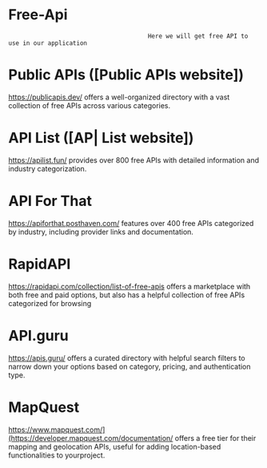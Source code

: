 #                                                               Free-Api
                                           Here we will get free API to use in our application 

                                           
# Public APIs ([Public APIs website]) 
https://publicapis.dev/ 
offers a well-organized directory with a vast collection of free APIs across various categories. 

# API List ([AP| List website]) 
https://apilist.fun/
provides over 800 free APIs with detailed information and industry categorization. 

# API For That 
https://apiforthat.posthaven.com/
features over 400 free APIs categorized by industry, including provider links and documentation. 

# RapidAPI 
https://rapidapi.com/collection/list-of-free-apis
offers a marketplace with both free and paid options, but also has a helpful collection of free APIs categorized for browsing 

# API.guru 
https://apis.guru/
offers a curated directory with helpful search filters to narrow down your options based on category, pricing, and authentication type.

# MapQuest 
https://www.mapquest.com/](https://developer.mapquest.com/documentation/
offers a free tier for their mapping and geolocation APIs, useful for adding location-based functionalities to yourproject.
